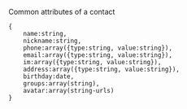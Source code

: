 Common attributes of a contact

    {
        name:string,
        nickname:string,
        phone:array({type:string, value:string}),
        email:array({type:string, value:string}),
        im:array({type:string, value:string}),
        address:array({type:string, value:string}),
        birthday:date,
        groups:array(string),
        avatar:array(string-urls)
    }

